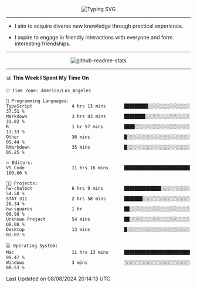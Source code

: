 <p align="center">
  <img src="https://readme-typing-svg.demolab.com?font=Fira+Code&weight=500&size=32&duration=2500&pause=1600&center=true&vCenter=true&random=false&width=1024&height=64&lines=Hi+there+%F0%9F%91%8B;I'm+delighted+you+could+make+it+here+%F0%9F%8E%89;I'm+Harry%2C+a+college+student+still+finding+my+way" alt="Typing SVG" />
</p>


---


- I aim to acquire diverse new knowledge through practical experience.

- I aspire to engage in friendly interactions with everyone and form interesting friendships.


---


<p align="center">
  <img src="https://github-readme-stats.vercel.app/api?username=Harry-Jing&show_icons=true" alt="github-readme-stats"/>
</p>


---

<!--START_SECTION:waka-->
📊 **This Week I Spent My Time On** 

```text
🕑︎ Time Zone: America/Los_Angeles

💬 Programming Languages: 
TypeScript               4 hrs 13 mins       █████████░░░░░░░░░░░░░░░░   37.51 % 
Markdown                 3 hrs 43 mins       ████████░░░░░░░░░░░░░░░░░   33.02 % 
R                        1 hr 57 mins        ████░░░░░░░░░░░░░░░░░░░░░   17.33 % 
Other                    36 mins             █░░░░░░░░░░░░░░░░░░░░░░░░   05.44 % 
RMarkdown                35 mins             █░░░░░░░░░░░░░░░░░░░░░░░░   05.25 % 

🔥 Editors: 
VS Code                  11 hrs 16 mins      █████████████████████████   100.00 % 

🐱‍💻 Projects: 
hw-chatbot               6 hrs 9 mins        ██████████████░░░░░░░░░░░   54.58 % 
STAT-311                 2 hrs 58 mins       ███████░░░░░░░░░░░░░░░░░░   26.34 % 
hw-squares               1 hr                ██░░░░░░░░░░░░░░░░░░░░░░░   08.98 % 
Unknown Project          54 mins             ██░░░░░░░░░░░░░░░░░░░░░░░   08.08 % 
Desktop                  13 mins             █░░░░░░░░░░░░░░░░░░░░░░░░   02.02 % 

💻 Operating System: 
Mac                      11 hrs 13 mins      █████████████████████████   99.47 % 
Windows                  3 mins              ░░░░░░░░░░░░░░░░░░░░░░░░░   00.53 % 
```


 Last Updated on 08/08/2024 20:14:13 UTC
<!--END_SECTION:waka-->
